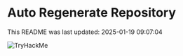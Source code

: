# Auto Regenerate Repository

This README was last updated: 2025-01-19 09:07:04

 ![TryHackMe](https://tryhackme.com/badge/533634)